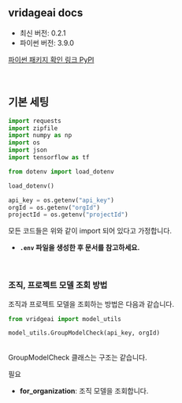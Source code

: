 ## vridageai docs  
- 최신 버전: 0.2.1
- 파이썬 버전: 3.9.0 


[파이썬 패키지 확인 링크 PyPI](https://pypi.org/project/vridgeai/0.2.1/)

<br>

## 기본 세팅
```python
import requests
import zipfile
import numpy as np
import os
import json
import tensorflow as tf

from dotenv import load_dotenv

load_dotenv()

api_key = os.getenv("api_key")
orgId = os.getenv("orgId")
projectId = os.getenv("projectId")
```
모든 코드들은 위와 같이 import 되어 있다고 가정합니다. 
- **`.env` 파일을 생성한 후 문서를 참고하세요.**

<br>

### 조직, 프로젝트 모델 조회 방법 
조직과 프로젝트 모델을 조회하는 방법은 다음과 같습니다. 
```python
from vridgeai import model_utils

model_utils.GroupModelCheck(api_key, orgId)
```

<br>
GroupModelCheck 클래스는 구조는 같습니다. 

필요

- **for_organization**: 조직 모델을 조회합니다.


